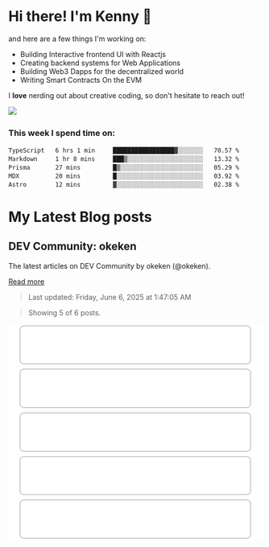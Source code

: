 # Hi there! I'm Kenny :cowboy_hat_face:

and here are a few things I'm working on:

- Building Interactive frontend UI with Reactjs
- Creating backend systems for Web Applications
- Building Web3 Dapps for the decentralized world
- Writing Smart Contracts On the EVM

I **love** nerding out about creative coding, so don't hesitate to reach out!

<img height="180em" src="https://github-readme-stats.vercel.app/api?username=okeken&show_icons=true&hide_border=true&&count_private=true&include_all_commits=true" />

### This week I spend time on:

<!--START_SECTION:waka-->

```txt
TypeScript   6 hrs 1 min     █████████████████▓░░░░░░░   70.57 %
Markdown     1 hr 8 mins     ███▒░░░░░░░░░░░░░░░░░░░░░   13.32 %
Prisma       27 mins         █▒░░░░░░░░░░░░░░░░░░░░░░░   05.29 %
MDX          20 mins         █░░░░░░░░░░░░░░░░░░░░░░░░   03.92 %
Astro        12 mins         ▓░░░░░░░░░░░░░░░░░░░░░░░░   02.38 %
```

<!--END_SECTION:waka-->


# My Latest Blog posts

<!-- blog-post-list:start -->
## DEV Community\: okeken

The latest articles on DEV Community by okeken \(@okeken\).

[Read more](https://dev.to/okeken)
> Last updated: Friday, June 6, 2025 at 1:47:05 AM

> Showing 5 of 6 posts.

[![How to Download a Folder from GitHub](https://raw.githubusercontent.com/okeken/okeken/main/blog-post-list-output/DEV_Community__okeken/How_to_Download_a_Folder_from_GitHub.svg)](https://dev.to/okeken/how-to-download-a-folder-from-github-523h)
[![Regex for Developers: From Zero to Confident with a Real-Time Tester](https://raw.githubusercontent.com/okeken/okeken/main/blog-post-list-output/DEV_Community__okeken/Regex_for_Developers__From_Zero_to_Confident_with_a_Real-Time_Tester.svg)](https://dev.to/okeken/regex-for-developers-from-zero-to-confident-with-a-real-time-tester-2j6h)
[![Javascript to know for Reactjs](https://raw.githubusercontent.com/okeken/okeken/main/blog-post-list-output/DEV_Community__okeken/Javascript_to_know_for_Reactjs.svg)](https://dev.to/okeken/javascript-to-know-for-reactjs-5e34)
[![How to create an admin panel in React JS - Part 2](https://raw.githubusercontent.com/okeken/okeken/main/blog-post-list-output/DEV_Community__okeken/How_to_create_an_admin_panel_in_React_JS_-_Part_2.svg)](https://dev.to/okeken/how-to-create-an-admin-panel-in-react-js-part-2-3j9)
[![How to create an admin panel in React JS- Part 1](https://raw.githubusercontent.com/okeken/okeken/main/blog-post-list-output/DEV_Community__okeken/How_to_create_an_admin_panel_in_React_JS-_Part_1.svg)](https://dev.to/okeken/how-to-create-an-admin-panel-in-react-js-26d6)


<!-- blog-post-list:end -->
